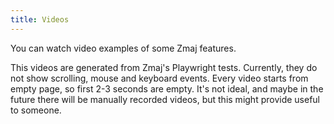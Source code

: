 ```yaml
---
title: Videos
---
```


You can watch video examples of some Zmaj features.

This videos are generated from Zmaj's Playwright tests.
Currently, they do not show scrolling, mouse and keyboard events.
Every video starts from empty page, so first 2-3 seconds are empty.
It's not ideal, and maybe in the future there will be manually recorded videos,
but this might provide useful to someone.
